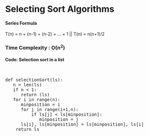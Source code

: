 # Selecting Sort Algorithms

#### Series Formula
T(n) = n + (n-1) + (n-2) + ... + 1  ||  T(n) = n(n+1)/2

### Time Complexity : O(n<sup>2</sup>)

#### Code: Selection sort in a list
<pre>
<p>
def selectionSort(ls):
   n = len(ls)
   if n < 1:
      return (ls)
   for i in range(n):
      minposition = i
      for j in range(i+1,n):
          if ls[j] < ls[minposition]:
             minposition = j
      ls[i], ls[minposition] = ls[minposition], ls[i]
    return ls
</p>
</pre>

